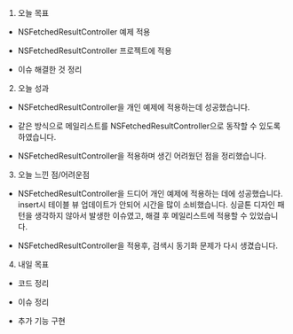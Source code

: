 1. 오늘 목표

- NSFetchedResultController 예제 적용

- NSFetchedResultController 프로젝트에 적용

- 이슈 해결한 것 정리

2. 오늘 성과

- NSFetchedResultController을 개인 예제에 적용하는데 성공했습니다.

- 같은 방식으로 메일리스트를 NSFetchedResultController으로 동작할 수 있도록 하였습니다.

- NSFetchedResultController을 적용하며 생긴 어려웠던 점을 정리했습니다.

3. 오늘 느낀 점/어려운점

- NSFetchedResultController을 드디어 개인 예제에 적용하는 데에 성공했습니다. insert시 테이블 뷰 업데이트가 안되어 시간을 많이 소비했습니다. 싱글톤 디자인 패턴을 생각하지 않아서 발생한 이슈였고, 해결 후 메일리스트에 적용할 수 있었습니다.

- NSFetchedResultController을 적용후, 검색시 동기화 문제가 다시 생겼습니다. 

4. 내일 목표

- 코드 정리

- 이슈 정리

- 추가 기능 구현
